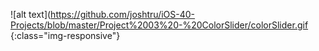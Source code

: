 ![alt text](https://github.com/joshtru/iOS-40-Projects/blob/master/Project%2003%20-%20ColorSlider/colorSlider.gif {:class="img-responsive"}
